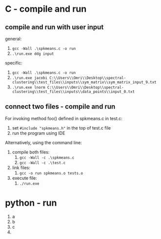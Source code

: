 # C - compile and run #

## compile and run with user input ##

general:
1. `gcc -Wall .\spkmeans.c -o run `
2. `.\run.exe ddg input `

specific:
1. `gcc -Wall .\spkmeans.c -o run `
2. `.\run.exe jacobi C:\\Users\\Omri\\Desktop\\spectral-clustering\\test_files\\inputs\\sym_matrix\\sym_matrix_input_9.txt`
3. `.\run.exe lnorm C:\\Users\\Omri\\Desktop\\spectral-clustering\\test_files\\inputs\\data_points\\input_0.txt`


## connect two files - compile and run ##
For invoking method foo() defined in spkmeans.c in test.c:
1. set `#include "spkmeans.h"` in the top of test.c file
2. run the program using IDE

Alternatively, using the command line:
1. compile both files:
   1. `gcc -Wall -c .\spkmeans.c`
   2. `gcc -Wall -c .\test.c`
2. link files:
   1. `gcc -o run spkmeans.o tests.o`
3. execute file:
   1. `./run.exe`


# python - run #
1. a
2. b
3. c
4. 
